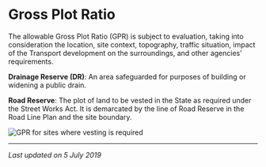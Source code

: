 # Gross Plot Ratio

The allowable Gross Plot Ratio (GPR) is subject to evaluation, taking into consideration the location, site context, topography, traffic situation, impact of the Transport development on the surroundings, and other agencies’ requirements.

**Drainage Reserve (DR)**: An area safeguarded for purposes of building or widening a public drain.

**Road Reserve**: The plot of land to be vested in the State as required under the Street Works Act. It is demarcated by the line of Road Reserve in the Road Line Plan and the site boundary.

![GPR for sites where vesting is required](https://www.ura.gov.sg/-/media/Corporate/Guidelines/Development-control/Flats-Condominiums/F01_Gross_Plot_Ratio.jpg?h=100%25&w=100%25)

---

*Last updated on 5 July 2019*
